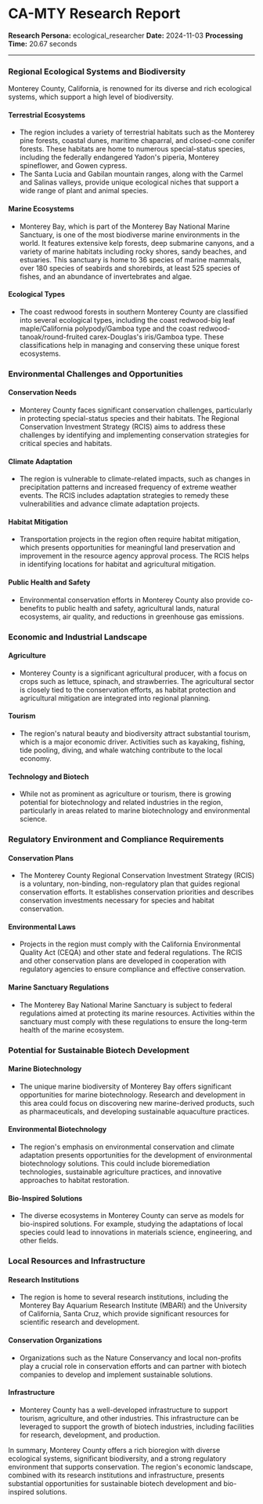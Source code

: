 # CA-MTY Research Report

**Research Persona:** ecological_researcher
**Date:** 2024-11-03
**Processing Time:** 20.67 seconds

---

### Regional Ecological Systems and Biodiversity

Monterey County, California, is renowned for its diverse and rich ecological systems, which support a high level of biodiversity.

#### Terrestrial Ecosystems
- The region includes a variety of terrestrial habitats such as the Monterey pine forests, coastal dunes, maritime chaparral, and closed-cone conifer forests. These habitats are home to numerous special-status species, including the federally endangered Yadon's piperia, Monterey spineflower, and Gowen cypress.
- The Santa Lucia and Gabilan mountain ranges, along with the Carmel and Salinas valleys, provide unique ecological niches that support a wide range of plant and animal species.

#### Marine Ecosystems
- Monterey Bay, which is part of the Monterey Bay National Marine Sanctuary, is one of the most biodiverse marine environments in the world. It features extensive kelp forests, deep submarine canyons, and a variety of marine habitats including rocky shores, sandy beaches, and estuaries. This sanctuary is home to 36 species of marine mammals, over 180 species of seabirds and shorebirds, at least 525 species of fishes, and an abundance of invertebrates and algae.

#### Ecological Types
- The coast redwood forests in southern Monterey County are classified into several ecological types, including the coast redwood-big leaf maple/California polypody/Gamboa type and the coast redwood-tanoak/round-fruited carex-Douglas's iris/Gamboa type. These classifications help in managing and conserving these unique forest ecosystems.

### Environmental Challenges and Opportunities

#### Conservation Needs
- Monterey County faces significant conservation challenges, particularly in protecting special-status species and their habitats. The Regional Conservation Investment Strategy (RCIS) aims to address these challenges by identifying and implementing conservation strategies for critical species and habitats.

#### Climate Adaptation
- The region is vulnerable to climate-related impacts, such as changes in precipitation patterns and increased frequency of extreme weather events. The RCIS includes adaptation strategies to remedy these vulnerabilities and advance climate adaptation projects.

#### Habitat Mitigation
- Transportation projects in the region often require habitat mitigation, which presents opportunities for meaningful land preservation and improvement in the resource agency approval process. The RCIS helps in identifying locations for habitat and agricultural mitigation.

#### Public Health and Safety
- Environmental conservation efforts in Monterey County also provide co-benefits to public health and safety, agricultural lands, natural ecosystems, air quality, and reductions in greenhouse gas emissions.

### Economic and Industrial Landscape

#### Agriculture
- Monterey County is a significant agricultural producer, with a focus on crops such as lettuce, spinach, and strawberries. The agricultural sector is closely tied to the conservation efforts, as habitat protection and agricultural mitigation are integrated into regional planning.

#### Tourism
- The region's natural beauty and biodiversity attract substantial tourism, which is a major economic driver. Activities such as kayaking, fishing, tide pooling, diving, and whale watching contribute to the local economy.

#### Technology and Biotech
- While not as prominent as agriculture or tourism, there is growing potential for biotechnology and related industries in the region, particularly in areas related to marine biotechnology and environmental science.

### Regulatory Environment and Compliance Requirements

#### Conservation Plans
- The Monterey County Regional Conservation Investment Strategy (RCIS) is a voluntary, non-binding, non-regulatory plan that guides regional conservation efforts. It establishes conservation priorities and describes conservation investments necessary for species and habitat conservation.

#### Environmental Laws
- Projects in the region must comply with the California Environmental Quality Act (CEQA) and other state and federal regulations. The RCIS and other conservation plans are developed in cooperation with regulatory agencies to ensure compliance and effective conservation.

#### Marine Sanctuary Regulations
- The Monterey Bay National Marine Sanctuary is subject to federal regulations aimed at protecting its marine resources. Activities within the sanctuary must comply with these regulations to ensure the long-term health of the marine ecosystem.

### Potential for Sustainable Biotech Development

#### Marine Biotechnology
- The unique marine biodiversity of Monterey Bay offers significant opportunities for marine biotechnology. Research and development in this area could focus on discovering new marine-derived products, such as pharmaceuticals, and developing sustainable aquaculture practices.

#### Environmental Biotechnology
- The region's emphasis on environmental conservation and climate adaptation presents opportunities for the development of environmental biotechnology solutions. This could include bioremediation technologies, sustainable agriculture practices, and innovative approaches to habitat restoration.

#### Bio-Inspired Solutions
- The diverse ecosystems in Monterey County can serve as models for bio-inspired solutions. For example, studying the adaptations of local species could lead to innovations in materials science, engineering, and other fields.

### Local Resources and Infrastructure

#### Research Institutions
- The region is home to several research institutions, including the Monterey Bay Aquarium Research Institute (MBARI) and the University of California, Santa Cruz, which provide significant resources for scientific research and development.

#### Conservation Organizations
- Organizations such as the Nature Conservancy and local non-profits play a crucial role in conservation efforts and can partner with biotech companies to develop and implement sustainable solutions.

#### Infrastructure
- Monterey County has a well-developed infrastructure to support tourism, agriculture, and other industries. This infrastructure can be leveraged to support the growth of biotech industries, including facilities for research, development, and production.

In summary, Monterey County offers a rich bioregion with diverse ecological systems, significant biodiversity, and a strong regulatory environment that supports conservation. The region's economic landscape, combined with its research institutions and infrastructure, presents substantial opportunities for sustainable biotech development and bio-inspired solutions.